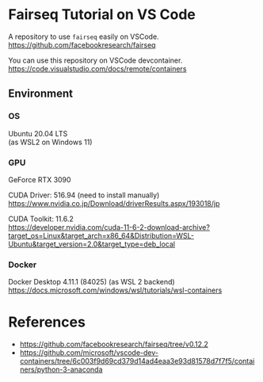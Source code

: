 # Fairseq Tutorial on VS Code

A repository to use `fairseq` easily on VSCode.  
https://github.com/facebookresearch/fairseq

You can use this repository on VSCode devcontainer.  
https://code.visualstudio.com/docs/remote/containers

## Environment

### OS

Ubuntu 20.04 LTS  
(as WSL2 on Windows 11)

### GPU

GeForce RTX 3090

CUDA Driver: 516.94 (need to install manually)  
https://www.nvidia.co.jp/Download/driverResults.aspx/193018/jp

CUDA Toolkit: 11.6.2  
https://developer.nvidia.com/cuda-11-6-2-download-archive?target_os=Linux&target_arch=x86_64&Distribution=WSL-Ubuntu&target_version=2.0&target_type=deb_local

### Docker

Docker Desktop 4.11.1 (84025)
(as WSL 2 backend)
https://docs.microsoft.com/windows/wsl/tutorials/wsl-containers

# References

* https://github.com/facebookresearch/fairseq/tree/v0.12.2
* https://github.com/microsoft/vscode-dev-containers/tree/6c003f9d69cd379d14ad4eaa3e93d81578d7f7f5/containers/python-3-anaconda
